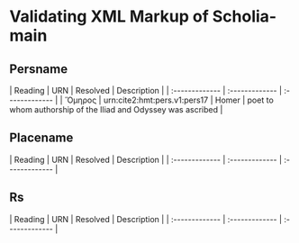 # Validating XML Markup of Scholia-main


## Persname 

| Reading | URN | Resolved | Description |
| :------------- | :------------- | :------------- |
| Ὅμηρος | urn:cite2:hmt:pers.v1:pers17 | Homer | poet to whom authorship of the Iliad and Odyssey was ascribed | 

## Placename 

| Reading | URN | Resolved | Description |
| :------------- | :------------- | :------------- |

## Rs 

| Reading | URN | Resolved | Description |
| :------------- | :------------- | :------------- |
